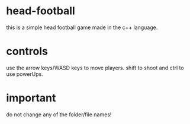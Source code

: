 #  head-football
this is a simple head football game made in the
c++ language.

# controls
use the arrow keys/WASD keys to move players.
shift to shoot and ctrl to use powerUps.

# important
do not change any of  the folder/file names!
